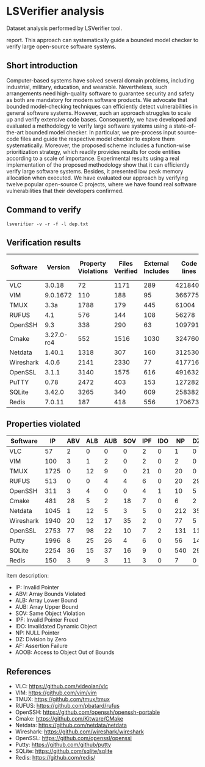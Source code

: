 # LSVerifier analysis

Dataset analysis performed by LSVerifier tool.

report. This approach can systematically guide a bounded model checker to verify large open-source software systems.

## Short introduction

Computer-based systems have solved several domain problems, including industrial, military, education, and wearable. Nevertheless, such arrangements need high-quality software to guarantee security and safety as both are mandatory for modern software products. We advocate that bounded model-checking techniques can efficiently detect vulnerabilities in general software systems. However, such an approach struggles to scale up and verify extensive code bases. Consequently, we have developed and evaluated a methodology to verify large software systems using a state-of-the-art bounded model checker. In particular, we pre-process input source-code files and guide the respective model checker to explore them systematically. Moreover, the proposed scheme includes a function-wise prioritization strategy, which readily provides results for code entities according to a scale of importance. Experimental results using a real implementation of the proposed methodology show that it can efficiently verify large software systems. Besides, it presented low peak memory allocation when executed. We have evaluated our approach by verifying twelve popular open-source C projects, where we have found real software vulnerabilities that their developers confirmed.

## Command to verify

~~~
lsverifier -v -r -f -l dep.txt
~~~

## Verification results

| Software  | Version      | Property Violations | Files Verified | External Includes | Code lines | Functions Verified | Overall time | Peak Memory Usage |
|-----------|--------------|---------------------|----------------|-------------------|------------|--------------------|--------------|-------------------|
| VLC       | 3.0.18       | 72                  | 1171           | 289               | 421840     | 13709              | 1033.79s     | 20.09MB           |
| VIM       | 9.0.1672     | 110                 | 188            | 95                | 366775     | 9611               | 554.56s      | 39.83MB           |
| TMUX      | 3.3a         | 1788                | 179            | 445               | 61004      | 2168               | 52218.45s    | 43.12MB           |
| RUFUS     | 4.1          | 576                 | 144            | 108               | 56278      | 1615               | 283.95s      | 6.06MB            |
| OpenSSH   | 9.3          | 338                 | 290            | 63                | 109791     | 3183               | 873.27s      | 42.58MB           |
| Cmake     | 3.27.0-rc4   | 552                 | 1516           | 1030              | 324760     | 11279              | 934.21s      | 37.07MB           |
| Netdata   | 1.40.1       | 1318                | 307            | 160               | 312530     | 7352               | 51471.27s    | 129.09MB          |
| Wireshark | 4.0.6        | 2141                | 2330           | 77                | 4177163    | 121567             | 59952.39s    | 391.44MB          |
| OpenSSL   | 3.1.1        | 3140                | 1575           | 616               | 491632     | 17168              | 6046.63s     | 53.34MB           |
| PuTTY     | 0.78         | 2472                | 403            | 153               | 127282     | 5310               | 66210.32s    | 58.54MB           |
| SQLite    | 3.42.0       | 3265                | 340            | 609               | 258382     | 8911               | 2493.75s     | 33.22MB           |
| Redis     | 7.0.11       | 187                 | 418            | 556               | 170673     | 8211               | 727.76s      | 46.57MB           |
  

## Properties violated

| Software  | IP    | ABV   | ALB   | AUB   | SOV   | IPF   | IDO   | NP    | DZ    | AF    | AOOB  |
|-----------|-------|-------|-------|-------|-------|-------|-------|-------|-------|-------|-------|
| VLC       | 57    | 2     | 0     | 0     | 0     | 2     | 0     | 1     | 0     | 10    | 0     |
| VIM       | 100   | 3     | 1     | 2     | 0     | 2     | 0     | 2     | 0     | 0     | 0     |
| TMUX      | 1725  | 0     | 12    | 9     | 0     | 21    | 0     | 20    | 0     | 1     | 0     |
| RUFUS     | 513   | 0     | 0     | 4     | 4     | 6     | 0     | 20    | 29    | 0     | 0     |
| OpenSSH   | 311   | 3     | 4     | 0     | 0     | 4     | 1     | 10    | 5     | 0     | 0     |
| Cmake     | 481   | 28    | 5     | 2     | 18    | 7     | 0     | 6     | 2     | 3     | 0     |
| Netdata   | 1045  | 1     | 12    | 5     | 3     | 5     | 0     | 212   | 35    | 0     | 0     |
| Wireshark | 1940  | 20    | 12    | 17    | 35    | 2     | 0     | 77    | 5     | 27    | 6     |
| OpenSSL   | 2753  | 77    | 98    | 22    | 10    | 7     | 2     | 131   | 11    | 29    | 0     |
| Putty     | 1996  | 8     | 25    | 26    | 4     | 6     | 0     | 56    | 14    | 337   | 0     |
| SQLite    | 2254  | 36    | 15    | 37    | 16    | 9     | 0     | 540   | 29    | 326   | 3     |
| Redis     | 150   | 3     | 9     | 3     | 11    | 3     | 0     | 7     | 0     | 0     | 1     |

Item description:

* IP: Invalid Pointer
* ABV: Array Bounds Violated
* ALB: Array Lower Bound
* AUB: Array Upper Bound
* SOV: Same Object Violation
* IPF: Invalid Pointer Freed
* IDO: Invalidated Dynamic Object
* NP: NULL Pointer
* DZ: Division by Zero
* AF: Assertion Failure
* AOOB: Access to Object Out of Bounds


## References

* VLC: https://github.com/videolan/vlc
* VIM: https://github.com/vim/vim
* TMUX: https://github.com/tmux/tmux
* RUFUS: https://github.com/pbatard/rufus
* OpenSSH: https://github.com/openssh/openssh-portable
* Cmake: https://github.com/Kitware/CMake
* Netdata: https://github.com/netdata/netdata
* Wireshark: https://github.com/wireshark/wireshark
* OpenSSL: https://github.com/openssl/openssl
* Putty: https://github.com/github/putty
* SQLite: https://github.com/sqlite/sqlite
* Redis: https://github.com/redis/


